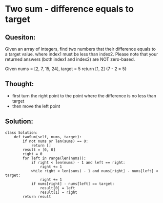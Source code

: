 # Two sum - difference equals to target

## Quesiton:

Given an array of integers, find two numbers that their difference equals to a target value. where index1 must be less than index2. Please note that your returned answers \(both index1 and index2\) are NOT zero-based.

Given nums = \[2, 7, 15, 24\], target = 5 return \[1, 2\] \(7 - 2 = 5\)

## Thought:

* first turn the right point to the point where the difference is no less than target
* then move the left point

## Solution:

```text
class Solution:
    def twoSum(self, nums, target):
        if not nums or len(sums) == 0:
            return []
        result = [0, 0]
        right = 0
        for left in range(len(nums)):
            if right < len(nums) - 1 and left == right:
                right += 1
            while right < len(sums) - 1 and nums[right] - nums[left] < target:
                right += 1
            if nums[right] - nums[left] == target:
                result[0] = left
                result[1] = right
        return result
```

